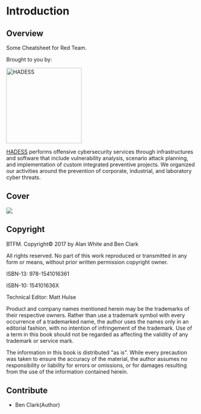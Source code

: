 # Introduction

## Overview

Some Cheatsheet for Red Team.

Brought to you by:

<img src="https://hadess.io/wp-content/uploads/2022/06/logo-white.png" alt="HADESS" width="200"/>

[HADESS](https://hadess.io) performs offensive cybersecurity services through infrastructures and software that include vulnerability analysis, scenario attack planning, and implementation of custom integrated preventive projects. We organized our activities around the prevention of corporate, industrial, and laboratory cyber threats.

## Cover

![](.gitbook/assets/31asjs0ghyl._sx322_bo1-204-203-200_.jpg)

## Copyright

BTFM. Copyright© 2017 by Alan White and Ben Clark

All rights reserved. No part of this work reproduced or transmitted in any form or means, without prior written permission copyright owner.

ISBN-13: 978-1541016361

ISBN-10: 154101636X 

Technical Editor: Matt Hulse 

Product and company names mentioned herein may be the trademarks of their respective owners. Rather than use a trademark symbol with every occurrence of a trademarked name, the author uses the names only in an editorial fashion, with no intention of infringement of the trademark. Use of a term in this book should not be regarded as affecting the validity of any trademark or service mark.

The information in this book is distributed "as is". While every precaution was taken to ensure the accuracy of the material, the author assumes no responsibility or liability for errors or omissions, or for damages resulting from the use of the information contained herein.

## Contribute

* Ben Clark\(Author\)

